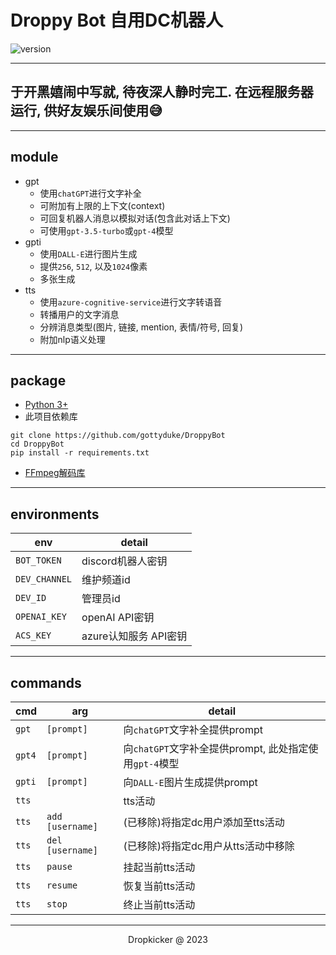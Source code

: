 # Droppy Bot 自用DC机器人
![version](https://img.shields.io/badge/DroppyBot-0.6.10-R.svg)


---
于开黑嬉闹中写就, 待夜深人静时完工. 在远程服务器运行, 供好友娱乐间使用😅
---

---
## module
+ gpt
  + 使用`chatGPT`进行文字补全
  + 可附加有上限的上下文(context)
  + 可回复机器人消息以模拟对话(包含此对话上下文)
  + 可使用`gpt-3.5-turbo`或`gpt-4`模型
+ gpti
  + 使用`DALL-E`进行图片生成
  + 提供`256`, `512`, 以及`1024`像素
  + 多张生成
+ tts
  + 使用`azure-cognitive-service`进行文字转语音
  + 转播用户的文字消息
  + 分辨消息类型(图片, 链接, mention, 表情/符号, 回复)
  + 附加nlp语义处理


---
## package
+ [Python 3+](https://www.python.org/downloads/)
+ 此项目依赖库
```
git clone https://github.com/gottyduke/DroppyBot
cd DroppyBot
pip install -r requirements.txt
```
+ [FFmpeg解码库](https://ffmpeg.org/download.html)


---
## environments
|env|detail|
|-|-|
|`BOT_TOKEN`|discord机器人密钥|
|`DEV_CHANNEL`|维护频道id|
|`DEV_ID`|管理员id|
|`OPENAI_KEY`|openAI API密钥|
|`ACS_KEY`|azure认知服务 API密钥|


---
## commands
|cmd|arg|detail|
|-|-|-|
|`gpt`|`[prompt]`|向`chatGPT`文字补全提供prompt|
|`gpt4`|`[prompt]`|向`chatGPT`文字补全提供prompt, 此处指定使用`gpt-4`模型|
|`gpti`|`[prompt]`|向`DALL-E`图片生成提供prompt|
|`tts`||tts活动|
|`tts`|`add [username]`|(已移除)将指定dc用户添加至tts活动|
|`tts`|`del [username]`|(已移除)将指定dc用户从tts活动中移除|
|`tts`|`pause`|挂起当前tts活动|
|`tts`|`resume`|恢复当前tts活动|
|`tts`|`stop`|终止当前tts活动|

---
<p align="center">Dropkicker @ 2023</p>
